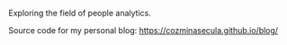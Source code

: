 Exploring the field of people analytics.

Source code for my personal blog: https://cozminasecula.github.io/blog/
